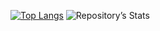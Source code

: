 <!---
- 👋 Hi, I’m @thagarion
- 👀 I’m interested in ...
- 🌱 I’m currently learning ...
- 💞️ I’m looking to collaborate on ...
- 📫 How to reach me ...
--->
<!---
thagarion/thagarion is a ✨ special ✨ repository because its `README.md` (this file) appears on your GitHub profile.
You can click the Preview link to take a look at your changes.
--->

[![Top Langs](https://github-readme-stats.vercel.app/api/top-langs/?username=thagarion&layout=compact&theme=buefy)](https://github.com/anuraghazra/github-readme-stats)
![Repository’s Stats](https://github-readme-stats.vercel.app/api?username=thagarion&show_icons=true&theme=buefy)

